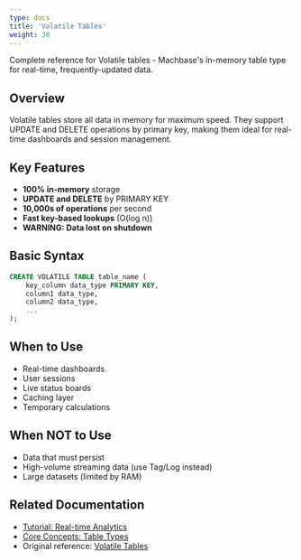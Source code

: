 ```yaml
---
type: docs
title: 'Volatile Tables'
weight: 30
---
```


Complete reference for Volatile tables - Machbase's in-memory table type for real-time, frequently-updated data.

## Overview

Volatile tables store all data in memory for maximum speed. They support UPDATE and DELETE operations by primary key, making them ideal for real-time dashboards and session management.

## Key Features

- **100% in-memory** storage
- **UPDATE and DELETE** by PRIMARY KEY
- **10,000s of operations** per second
- **Fast key-based lookups** (O(log n))
- **WARNING: Data lost on shutdown**

## Basic Syntax

```sql
CREATE VOLATILE TABLE table_name (
    key_column data_type PRIMARY KEY,
    column1 data_type,
    column2 data_type,
    ...
);
```

## When to Use

- Real-time dashboards
- User sessions
- Live status boards
- Caching layer
- Temporary calculations

## When NOT to Use

- Data that must persist
- High-volume streaming data (use Tag/Log instead)
- Large datasets (limited by RAM)

## Related Documentation

- [Tutorial: Real-time Analytics](../../tutorials/realtime-analytics/)
- [Core Concepts: Table Types](../../core-concepts/table-types-overview/)
- Original reference: [Volatile Tables](../../../dbms/feature-table/volatile/)

